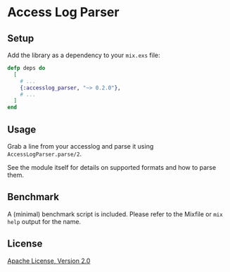 # Access Log Parser

## Setup

Add the library as a dependency to your `mix.exs` file:

```elixir
defp deps do
  [
    # ...
    {:accesslog_parser, "~> 0.2.0"},
    # ...
  ]
end
```

## Usage

Grab a line from your accesslog and parse it using `AccessLogParser.parse/2`.

See the module itself for details on supported formats and how to parse them.

## Benchmark

A (minimal) benchmark script is included. Please refer to the Mixfile or `mix help` output for the name.

## License

[Apache License, Version 2.0](http://www.apache.org/licenses/LICENSE-2.0)
